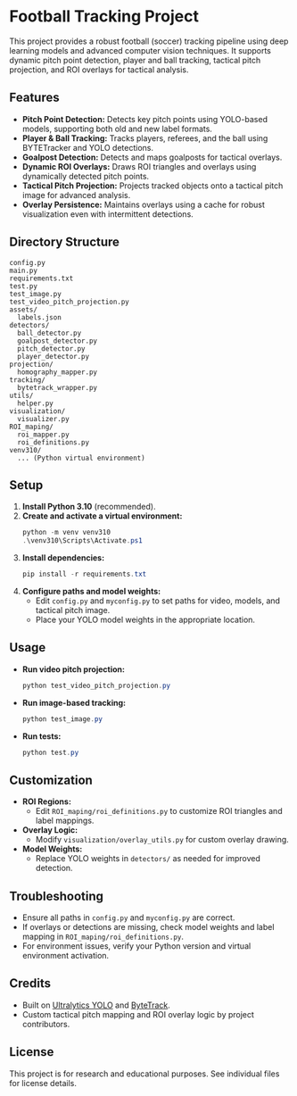 # Football Tracking Project

This project provides a robust football (soccer) tracking pipeline using deep learning models and advanced computer vision techniques. It supports dynamic pitch point detection, player and ball tracking, tactical pitch projection, and ROI overlays for tactical analysis.

## Features
- **Pitch Point Detection:** Detects key pitch points using YOLO-based models, supporting both old and new label formats.
- **Player & Ball Tracking:** Tracks players, referees, and the ball using BYTETracker and YOLO detections.
- **Goalpost Detection:** Detects and maps goalposts for tactical overlays.
- **Dynamic ROI Overlays:** Draws ROI triangles and overlays using dynamically detected pitch points.
- **Tactical Pitch Projection:** Projects tracked objects onto a tactical pitch image for advanced analysis.
- **Overlay Persistence:** Maintains overlays using a cache for robust visualization even with intermittent detections.

## Directory Structure
```
config.py
main.py
requirements.txt
test.py
test_image.py
test_video_pitch_projection.py
assets/
  labels.json
detectors/
  ball_detector.py
  goalpost_detector.py
  pitch_detector.py
  player_detector.py
projection/
  homography_mapper.py
tracking/
  bytetrack_wrapper.py
utils/
  helper.py
visualization/
  visualizer.py
ROI_maping/
  roi_mapper.py
  roi_definitions.py
venv310/
  ... (Python virtual environment)
```

## Setup
1. **Install Python 3.10** (recommended).
2. **Create and activate a virtual environment:**
   ```powershell
   python -m venv venv310
   .\venv310\Scripts\Activate.ps1
   ```
3. **Install dependencies:**
   ```powershell
   pip install -r requirements.txt
   ```
4. **Configure paths and model weights:**
   - Edit `config.py` and `myconfig.py` to set paths for video, models, and tactical pitch image.
   - Place your YOLO model weights in the appropriate location.

## Usage
- **Run video pitch projection:**
  ```powershell
  python test_video_pitch_projection.py
  ```
- **Run image-based tracking:**
  ```powershell
  python test_image.py
  ```
- **Run tests:**
  ```powershell
  python test.py
  ```

## Customization
- **ROI Regions:**
  - Edit `ROI_maping/roi_definitions.py` to customize ROI triangles and label mappings.
- **Overlay Logic:**
  - Modify `visualization/overlay_utils.py` for custom overlay drawing.
- **Model Weights:**
  - Replace YOLO weights in `detectors/` as needed for improved detection.

## Troubleshooting
- Ensure all paths in `config.py` and `myconfig.py` are correct.
- If overlays or detections are missing, check model weights and label mapping in `ROI_maping/roi_definitions.py`.
- For environment issues, verify your Python version and virtual environment activation.

## Credits
- Built on [Ultralytics YOLO](https://github.com/ultralytics/ultralytics) and [ByteTrack](https://github.com/ifzhang/ByteTrack).
- Custom tactical pitch mapping and ROI overlay logic by project contributors.

## License
This project is for research and educational purposes. See individual files for license details.
